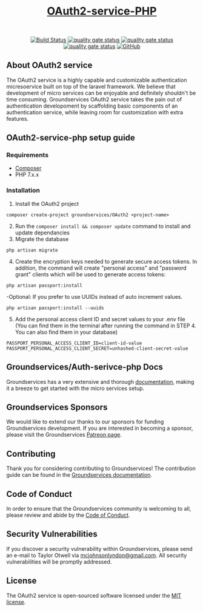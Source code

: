 <h1 align="center" style="font-weight: bold;"><a href="#" target="_blank">OAuth2-service-PHP</a></h1>
<br>
<p align="center">
<a href="https://github.com/groundservices/OAuth2-service-PHP"><img src="https://travis-ci.com/groundservices/OAuth2-service-PHP.svg" alt="Build Status"></a>
<a href="https://github.com/groundservices/OAuth2-service-PHP"><img src="https://sonarcloud.io/api/project_badges/measure?project=groundservices_OAuth2-service-PHP&metric=alert_status" alt="quality gate status"></a>
<a href="https://github.com/groundservices/OAuth2-service-PHP"><img src="https://sonarcloud.io/api/project_badges/measure?project=groundservices_OAuth2-service-PHP&metric=security_rating" alt="quality gate status"></a>
<a href="https://github.com/groundservices/OAuth2-service-PHP"><img src="https://sonarcloud.io/api/project_badges/measure?project=groundservices_OAuth2-service-PHP&metric=vulnerabilities" alt="quality gate status"></a>
<a href="https://github.com/groundservices/OAuth2-service-PHP"><img alt="GitHub" src="https://img.shields.io/github/license/groundservices/OAuth2-service-PHP"></a>
</p>

## About OAuth2 service

The OAuth2 service is a highly capable and customizable authentication micresoervice built on top of the laravel framework. We believe that development of micro services can be enjoyable and definitely shouldn't be time consuming. Groundservices OAuth2 service takes the pain out of authentication developoment by scaffolding basic components of an authentication service, while leaving room for customization with extra features.

## OAuth2-service-php setup guide
### Requirements
- <a href="https://getcomposer.org/">Composer</a>
- PHP 7.x.x

### Installation
1. Install the OAuth2 project
```
composer create-project groundservices/OAuth2 <project-name>
```
2. Run the `composer install && composer update` command to install and update dependancies
3. Migrate the database
```
php artisan migrate
```
4. Create the encryption keys needed to generate secure access tokens. In addition, the command will create "personal access" and "password grant" clients which will be used to generate access tokens:
```
php artisan passport:install
```
-Optional: If you prefer to use UUIDs instead of auto increment values.
```
php artisan passport:install --uuids
```
5. Add the personal access client ID and secret values to your .env file (You can find them in the terminal after running the command in STEP 4. You can also find them in your database)
```
PASSPORT_PERSONAL_ACCESS_CLIENT_ID=client-id-value
PASSPORT_PERSONAL_ACCESS_CLIENT_SECRET=unhashed-client-secret-value
```

## Groundservices/Auth-serivce-php Docs

Groundservices has a very extensive and thorough [documentation](#), making it a breeze to get started with the micro services setup.

## Groundservices Sponsors

We would like to extend our thanks to our sponsors for funding Groundservices development. If you are interested in becoming a sponsor, please visit the Groundservices [Patreon page](https://www.patreon.com/lyndonmcjohnson).

## Contributing

Thank you for considering contributing to Groundservices! The contribution guide can be found in the [Groundservices documentation](#).

## Code of Conduct

In order to ensure that the Groundservices community is welcoming to all, please review and abide by the [Code of Conduct](#).

## Security Vulnerabilities

If you discover a security vulnerability within Groundservices, please send an e-mail to Taylor Otwell via [mcjohnsonlyndon@gmail.com](mailto:mcjohnsonlyndon@gmail.com). All security vulnerabilities will be promptly addressed.

## License

The OAuth2 service is open-sourced software licensed under the [MIT license](https://opensource.org/licenses/MIT).
